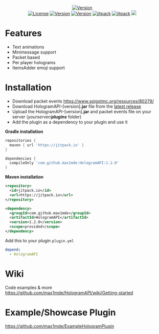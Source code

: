 </div>
<div align="center">
  <a href="https://github.com/MaximFiedler/HologramAPI"><img src="https://img.shields.io/badge/Only%20works%20with%20Minecraft%20version%201.19.4%20or%20above-CC0502"alt="Version"></a>
</div>
<div align="center">
  <a href="https://github.com/max1mde/HologramAPI/blob/master/LICENSE"><img src="https://img.shields.io/github/license/max1mde/HologramAPI.svg" alt="License"></a>  
<a href="https://github.com/max1mde/HologramAPI/wiki"><img src="https://img.shields.io/badge/Wiki%20page-CC02CC" alt="Version"></a>
<a href="https://github.com/max1mde/ExampleHologramPlugin"><img src="https://img.shields.io/badge/Example%20plugin-13B8E1" alt="Version"></a>
<a href="https://jitpack.io/#max1mde/HologramAPI"><img src="https://jitpack.io/v/max1mde/HologramAPI.svg" alt="jitpack"></a>  
<a href="https://jitpack.io/#max1mde/HologramAPI"><img src="https://sloc.xyz/github/max1mde/HologramAPI" alt="jitpack"></a>  
<img src="https://github.com/max1mde/images/blob/main/minasdasdecraft_title%20(1)%20(1).png?raw=true">
</div>

# Features
- Text animations
- Minimessage support
- Packet based
- Per player holograms
- ItemsAdder emoji support

# Installation

- Download packet events https://www.spigotmc.org/resources/80279/
- Download HologramAPI-[version]**.jar** file from the [latest release](https://github.com/max1mde/HologramAPI/releases)
- Upload the HologramAPI-[version]**.jar** and packet events file on your server (_yourserver/**plugins**_ folder)
- Add the plugin as a dependency to your plugin and use it

**Gradle installation**
```groovy
repositories {
  maven { url 'https://jitpack.io' }
}

dependencies {
  compileOnly 'com.github.max1mde:HologramAPI:1.2.0'
}
```
**Maven installation**
```xml
<repository>
  <id>jitpack.io</id>
  <url>https://jitpack.io</url>
</repository>

<dependency>
  <groupId>com.github.max1mde</groupId>
  <artifactId>HologramAPI</artifactId>
  <version>1.2.0</version>
  <scope>provided</scope>
</dependency>
```
Add this to your plugin
`plugin.yml`
```yml
depend:
  - HologramAPI
```

# Wiki
Code examples & more
https://github.com/max1mde/HologramAPI/wiki/Getting-started

# Example/Showcase Plugin
https://github.com/max1mde/ExampleHologramPlugin
